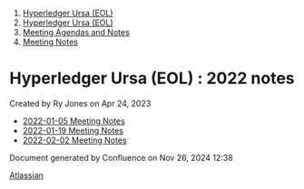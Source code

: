 1. [Hyperledger Ursa (EOL)](index.html)
2. [Hyperledger Ursa (EOL)](19595269.html)
3. [Meeting Agendas and Notes](Meeting-Agendas-and-Notes_19603313.html)
4. [Meeting Notes](Meeting-Notes_19611649.html)

# Hyperledger Ursa (EOL) : 2022 notes

Created by Ry Jones on Apr 24, 2023

- [2022-01-05 Meeting Notes](2022-01-05-Meeting-Notes_19612151.html)
- [2022-01-19 Meeting Notes](2022-01-19-Meeting-Notes_19612156.html)
- [2022-02-02 Meeting Notes](2022-02-02-Meeting-Notes_19612160.html)

Document generated by Confluence on Nov 26, 2024 12:38

[Atlassian](http://www.atlassian.com/)
